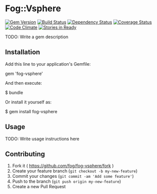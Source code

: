 # Fog::Vsphere

[![Gem Version](https://badge.fury.io/rb/fog-vsphere.svg)](http://badge.fury.io/rb/fog-vsphere) [![Build Status](https://travis-ci.org/fog/fog-vsphere.svg?branch=master)](https://travis-ci.org/fog/fog-vsphere) [![Dependency Status](https://gemnasium.com/fog/fog-vsphere.svg)](https://gemnasium.com/fog/fog-vsphere) [![Coverage Status](https://coveralls.io/repos/fog/fog-vsphere/badge.svg?branch=master&service=github)](https://coveralls.io/github/fog/fog-vsphere?branch=master) [![Code Climate](https://codeclimate.com/github/fog/fog-vsphere.png)](https://codeclimate.com/github/fog/fog-vsphere) [![Stories in Ready](https://badge.waffle.io/fog/fog-vsphere.png?label=ready&title=Ready)](https://waffle.io/fog/fog-vsphere)

TODO: Write a gem description

## Installation

Add this line to your application's Gemfile:

gem 'fog-vsphere'

And then execute:

$ bundle

Or install it yourself as:

$ gem install fog-vsphere

## Usage

TODO: Write usage instructions here

## Contributing

1. Fork it ( https://github.com/fog/fog-vsphere/fork )
2. Create your feature branch (`git checkout -b my-new-feature`)
3. Commit your changes (`git commit -am 'Add some feature'`)
4. Push to the branch (`git push origin my-new-feature`)
5. Create a new Pull Request
